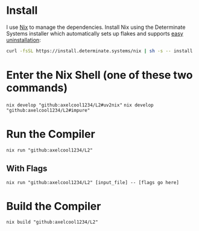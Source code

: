 # Install
I use [Nix](https://nixos.org) to manage the dependencies.
Install Nix using the Determinate Systems installer which automatically sets up flakes and supports [easy uninstallation](https://github.com/DeterminateSystems/nix-installer#uninstalling):
```bash
curl -fsSL https://install.determinate.systems/nix | sh -s -- install
```

# Enter the Nix Shell (one of these two commands)
`nix develop "github:axelcool1234/L2#uv2nix"`
`nix develop "github:axelcool1234/L2#impure"`

# Run the Compiler
`nix run "github:axelcool1234/L2"`
## With Flags
`nix run "github:axelcool1234/L2" [input_file] -- [flags go here]`

# Build the Compiler
`nix build "github:axelcool1234/L2"`
